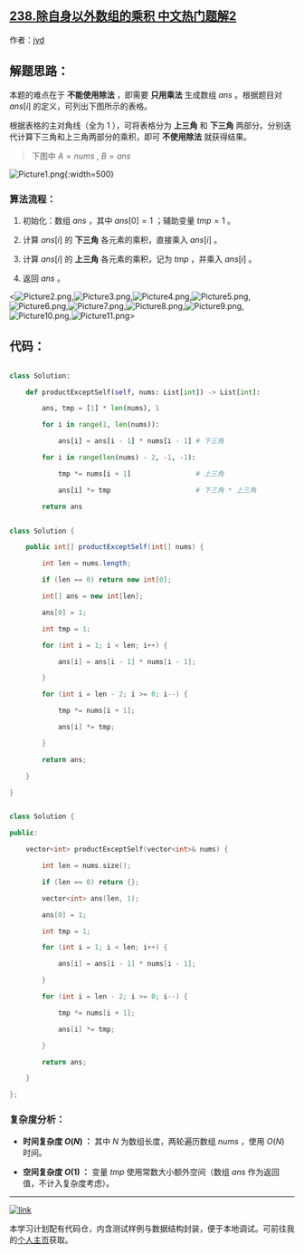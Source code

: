 ## [238.除自身以外数组的乘积 中文热门题解2](https://leetcode.cn/problems/product-of-array-except-self/solutions/100000/product-of-array-except-self-shang-san-jiao-xia-sa)

作者：[jyd](https://leetcode.cn/u/jyd)
## 解题思路：

本题的难点在于 **不能使用除法** ，即需要 **只用乘法** 生成数组 $ans$ 。根据题目对 $ans[i]$ 的定义，可列出下图所示的表格。

根据表格的主对角线（全为 $1$ ），可将表格分为 **上三角** 和 **下三角** 两部分。分别迭代计算下三角和上三角两部分的乘积，即可 **不使用除法** 就获得结果。

> 下图中 $A = nums$ , $B = ans$ 

![Picture1.png](https://pic.leetcode-cn.com/1624619180-vpyyqh-Picture1.png){:width=500}

### 算法流程：

1. 初始化：数组 $ans$ ，其中 $ans[0] = 1$ ；辅助变量 $tmp = 1$ 。
2. 计算 $ans[i]$ 的 **下三角** 各元素的乘积，直接乘入 $ans[i]$ 。
3. 计算 $ans[i]$ 的 **上三角** 各元素的乘积，记为 $tmp$ ，并乘入 $ans[i]$ 。
4. 返回 $ans$ 。

<![Picture2.png](https://pic.leetcode-cn.com/1599920669-VflJdy-Picture2.png),![Picture3.png](https://pic.leetcode-cn.com/1599920669-hLhpTV-Picture3.png),![Picture4.png](https://pic.leetcode-cn.com/1599920669-atltNE-Picture4.png),![Picture5.png](https://pic.leetcode-cn.com/1599920669-qHySih-Picture5.png),![Picture6.png](https://pic.leetcode-cn.com/1599920669-qmJFXC-Picture6.png),![Picture7.png](https://pic.leetcode-cn.com/1599920669-zaVZDZ-Picture7.png),![Picture8.png](https://pic.leetcode-cn.com/1599920669-ufmhnT-Picture8.png),![Picture9.png](https://pic.leetcode-cn.com/1599920669-JBtgsZ-Picture9.png),![Picture10.png](https://pic.leetcode-cn.com/1599920669-thDqmQ-Picture10.png),![Picture11.png](https://pic.leetcode-cn.com/1599920669-QvVjSS-Picture11.png)>

## 代码：

```Python []
class Solution:
    def productExceptSelf(self, nums: List[int]) -> List[int]:
        ans, tmp = [1] * len(nums), 1
        for i in range(1, len(nums)):
            ans[i] = ans[i - 1] * nums[i - 1] # 下三角
        for i in range(len(nums) - 2, -1, -1):
            tmp *= nums[i + 1]                # 上三角
            ans[i] *= tmp                     # 下三角 * 上三角
        return ans
```

```Java []
class Solution {
    public int[] productExceptSelf(int[] nums) {
        int len = nums.length;
        if (len == 0) return new int[0];
        int[] ans = new int[len];
        ans[0] = 1;
        int tmp = 1;
        for (int i = 1; i < len; i++) {
            ans[i] = ans[i - 1] * nums[i - 1];
        }
        for (int i = len - 2; i >= 0; i--) {
            tmp *= nums[i + 1];
            ans[i] *= tmp;
        }
        return ans;
    }
}
```

```C++ []
class Solution {
public:
    vector<int> productExceptSelf(vector<int>& nums) {
        int len = nums.size();
        if (len == 0) return {};
        vector<int> ans(len, 1);
        ans[0] = 1;
        int tmp = 1;
        for (int i = 1; i < len; i++) {
            ans[i] = ans[i - 1] * nums[i - 1];
        }
        for (int i = len - 2; i >= 0; i--) {
            tmp *= nums[i + 1];
            ans[i] *= tmp;
        }
        return ans;
    }
};
```

### 复杂度分析：

- **时间复杂度 $O(N)$ ：** 其中 $N$ 为数组长度，两轮遍历数组 $nums$ ，使用 $O(N)$ 时间。
- **空间复杂度 $O(1)$ ：** 变量 $tmp$ 使用常数大小额外空间（数组 $ans$ 作为返回值，不计入复杂度考虑）。

---

[![link](https://pic.leetcode.cn/1692032516-LSqzdC-760_100_3.png)](https://leetcode.cn/studyplan/selected-coding-interview/)

本学习计划配有代码仓，内含测试样例与数据结构封装，便于本地调试。可前往我的[个人主页](https://leetcode.cn/u/jyd/)获取。
